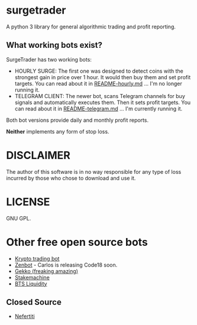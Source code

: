 # surgetrader
A python 3 library for general algorithmic trading and profit reporting.

## What working bots exist?

SurgeTrader has two working bots:

* HOURLY SURGE: The first one was designed to detect coins with the strongest gain in price over 1 hour. It would then buy them and set profit targets. You can read about it in [README-hourly.md](README-hourly.md)  ... I'm no longer running it.
* TELEGRAM CLIENT: The newer bot, scans Telegram channels for buy signals and automatically executes them. Then it sets profit targets. You can read about it in [README-telegram.md](README-telegram.md) ... I'm currently running it.

Both bot versions provide daily and monthly profit reports.

**Neither** implements any form of stop loss.

# DISCLAIMER

The author of this software is in no way responsible for any type of loss incurred
by those who chose to download and use it.

# LICENSE

GNU GPL.

# Other free open source bots

* [Krypto trading bot](https://github.com/ctubio/Krypto-trading-bot)
* [Zenbot](https://jaynagpaul.com/algorithmic-crypto-trading) - Carlos is releasing Code18 soon.
* [Gekko (freaking amazing)](https://gekko.wizb.it/)
* [Stakemachine](https://github.com/xeroc/stakemachine)
* [BTS Liquidity](https://github.com/linouxis9/bitshares2-liquiditybots)


## Closed Source

* [Nefertiti](https://nefertiti-tradebot.com/)
